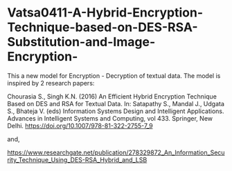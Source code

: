 # Vatsa0411-A-Hybrid-Encryption-Technique-based-on-DES-RSA-Substitution-and-Image-Encryption-

This a new model for Encryption - Decryption of textual data. The model is inspired by 2 research papers:

Chourasia S., Singh K.N. (2016) An Efficient Hybrid Encryption Technique Based on DES and RSA for Textual Data. In: Satapathy S., Mandal J., Udgata S., Bhateja V. (eds) Information Systems Design and Intelligent Applications. Advances in Intelligent Systems and Computing, vol 433. Springer, New Delhi. https://doi.org/10.1007/978-81-322-2755-7_9

and,

https://www.researchgate.net/publication/278329872_An_Information_Security_Technique_Using_DES-RSA_Hybrid_and_LSB


